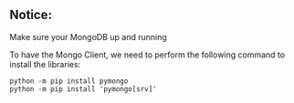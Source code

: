 ## Notice:
Make sure your MongoDB up and running

To have the Mongo Client, we need to perform the following command to install the libraries:

```
python -m pip install pymongo
python -m pip install 'pymongo[srv]'


```